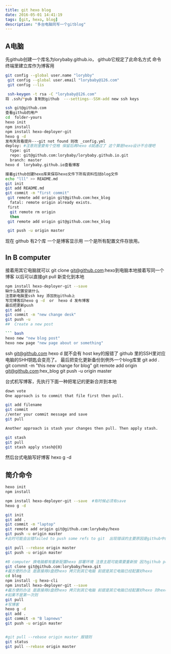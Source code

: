 ```yaml
---
title: git hexo blog
date: 2016-05-01 14:41:19
tags: [git, hexo, blog]
description: "多台电脑同写一个gitblog"
---
```

## A电脑
先github创建一个库名为lorybaby.github.io， github它规定了此命名方式
命令终端里建立库作为博客用
``` bash
git config --global user.name "lorybby"
 git config --global user.email "lorybaby@126.com"
 git config --lis

 ssh-keygen -t rsa -C "lorybaby@126.com"
将 .ssh/*pub 复制到github  ---settings--SSH-add new ssh keys

ssh git@github.com
查看github的用户
cd  folder-yours
hexo init
npm install 
npm install hexo-deployer-git
hexo g -d 
发布失败看提升---git not found 则改 _config.yml 
deploy: #注意则里要有个空格 保留后再hexo d就通过了 这个算是hexo设计不合理吧
  type: git
  repo: git@github.com:lorybaby/lorybaby.github.io.git
  branch: master
hexo d  lorybaby.github.io查看博客

接着github创建hexo库来保存hexo文件下所有资料包括blog文件
echo "lll" >> README.md
git init
git add README.md
git commit -m "first commit"
 git remote add origin git@github.com:hex_blog
  fatal: remote origin already exists. 
 first
  git remote rm origin
  then 
 git remote add origin git@github.com:hex_blog

 git push -u origin master
```
现在 github 有2个库 一个是博客显示用  一个是所有配置文件存放用。

## In  B computer
接着用其它电脑就可以 git clone git@github.com:hexo到电脑本地接着写同一个博客
以后可以直接git  pull 新变化到本地
``` bash
npm install hexo-deployer-git --save
缺什么配置安装什么
注意新电脑里ssh key 添加到github上
写完博客后hexo g -d  or  hexo d 发布博客
最后把更新push
git add .
git commit -m "new change desk"
git push -u
##  Create a new post

``` bash
hexo new "new blog post"
hexo new page "new page about or something"


```
ssh git@github.com
hexo d 就不会有 host key的报错了  github 里的SSH里对应电脑的SHH钥匙会变亮了。
最后把变化更新备份到例外一个blog库里
git add .
git commit -m "this new change for blog"
 git remote add origin git@github.com:hex_blog
git push -u origin master

台式机写博客，先执行下面一种把笔记的更新合并到本地
``` bash
down vote
One approach is to commit that file first then pull.

git add filename
git commit 
//enter your commit message and save 
git pull 

Another approach is stash your changes then pull. Then apply stash.

git stash
git pull
git stash apply stash@{0}
```
然后台式电脑写好博客 hexo g -d 
## 简介命令
``` bash
hexo init
npm install 

npm install hexo-deployer-git --save  #有时候必须有save
hexo g -d

git init
git add .
git commit -m "laptop"
git remote add origin git@github.com:lorybaby/hexo
git push -u origin master
#此时可能会出错failed to push some refs to git  出现错误的主要原因是github中的README.md文件不在本地代码目录中，可以通过如下命令进行代码合并 因为GITHUB建库的时候初始化了README.md

git pull --rebase origin master
git push -u origin master

#B computer 换电脑都有重新配置hexo 部署环境 注意主题可能需要重新按 因为github pull下来是空文件 可能命令不规范导致
git clone git@github.com:lorybaby/hexo.git
#最方便的办法 是直接用U盘把hexo 拷贝到其它电脑 前提是其它电脑已经配置好hexo
cd blog
npm install -g hexo-cli
npm install hexo-deployer-git --save
#最方便的办法 是直接用U盘把hexo 拷贝到其它电脑 前提是其它电脑已经配置好hexo 则hexo在blog目录下
#如果不是第一次则
git pull
#写博客
hexo g -d
git add .
git commit -m "B lapnews"
git push -u origin master


#git pull --rebase origin master 报错则
git status
git pull --rebase origin master
``` 

